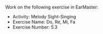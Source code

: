 Work on the following exercise in EarMaster:
- Activity: Melody Sight-Singing
- Exercise Name: Do, Re, Mi, Fa
- Exercise Number: 5.3
